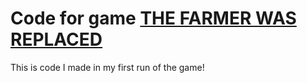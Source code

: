 # Code for game [THE FARMER WAS REPLACED](https://store.steampowered.com/app/2060160/The_Farmer_Was_Replaced/)
This is code I made in my first run of the game!  
